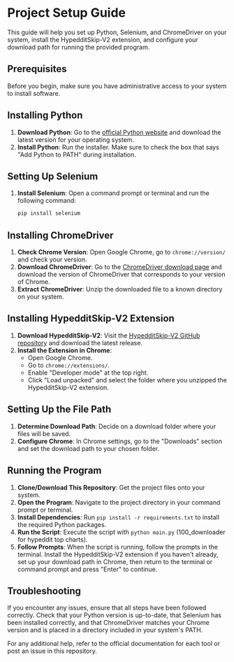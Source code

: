 
# Project Setup Guide

This guide will help you set up Python, Selenium, and ChromeDriver on your system, install the HypedditSkip-V2 extension, and configure your download path for running the provided program.

## Prerequisites

Before you begin, make sure you have administrative access to your system to install software.

## Installing Python

1. **Download Python**: Go to the [official Python website](https://www.python.org/downloads/) and download the latest version for your operating system.
2. **Install Python**: Run the installer. Make sure to check the box that says "Add Python to PATH" during installation.

## Setting Up Selenium

1. **Install Selenium**: Open a command prompt or terminal and run the following command:

   ```sh
   pip install selenium
   ```

## Installing ChromeDriver

1. **Check Chrome Version**: Open Google Chrome, go to `chrome://version/` and check your version.
2. **Download ChromeDriver**: Go to the [ChromeDriver download page](https://sites.google.com/chromium.org/driver/) and download the version of ChromeDriver that corresponds to your version of Chrome.
3. **Extract ChromeDriver**: Unzip the downloaded file to a known directory on your system.

## Installing HypedditSkip-V2 Extension

1. **Download HypedditSkip-V2**: Visit the [HypedditSkip-V2 GitHub repository](https://github.com/JackSibley/HypedditSkip-V2) and download the latest release.
2. **Install the Extension in Chrome**:
   - Open Google Chrome.
   - Go to `chrome://extensions/`.
   - Enable "Developer mode" at the top right.
   - Click "Load unpacked" and select the folder where you unzipped the HypedditSkip-V2 extension.

## Setting Up the File Path

1. **Determine Download Path**: Decide on a download folder where your files will be saved.
2. **Configure Chrome**: In Chrome settings, go to the "Downloads" section and set the download path to your chosen folder.

## Running the Program

1. **Clone/Download This Repository**: Get the project files onto your system.
2. **Open the Program**: Navigate to the project directory in your command prompt or terminal.
3. **Install Dependencies**: Run `pip install -r requirements.txt` to install the required Python packages.
4. **Run the Script**: Execute the script with `python main.py` (100_downloader for hypeddit top charts).
5. **Follow Prompts**: When the script is running, follow the prompts in the terminal. Install the HypedditSkip-V2 extension if you haven't already, set up your download path in Chrome, then return to the terminal or command prompt and press "Enter" to continue.

## Troubleshooting

If you encounter any issues, ensure that all steps have been followed correctly. Check that your Python version is up-to-date, that Selenium has been installed correctly, and that ChromeDriver matches your Chrome version and is placed in a directory included in your system's PATH.

For any additional help, refer to the official documentation for each tool or post an issue in this repository.
